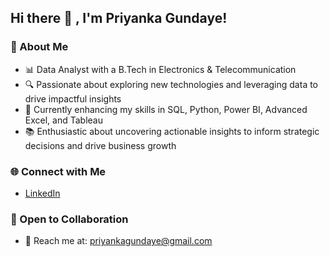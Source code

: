 ## Hi there 👋 , I'm Priyanka Gundaye!

<!--
**PriyankaGundaye/PriyankaGundaye** is a ✨ _special_ ✨ repository because its `README.md` (this file) appears on your GitHub profile.

Here are some ideas to get you started:

- 🔭 I’m currently working on ...
- 🌱 I’m currently learning ...
- 👯 I’m looking to collaborate on ...
- 🤔 I’m looking for help with ...
- 💬 Ask me about ...
- 📫 How to reach me: ...
- 😄 Pronouns: ...
- ⚡ Fun fact: ...
-->

### 🚀 About Me
- 📊 Data Analyst with a B.Tech in Electronics & Telecommunication
- 🔍 Passionate about exploring new technologies and leveraging data to drive impactful insights
- 🌱 Currently enhancing my skills in SQL, Python, Power BI, Advanced Excel, and Tableau
- 📚 Enthusiastic about uncovering actionable insights to inform strategic decisions and drive business growth

### 🌐 Connect with Me
- [LinkedIn]( https://www.linkedin.com/in/priyanka-gundaye/)

### 🤝 Open to Collaboration
- 📧 Reach me at: priyankagundaye@gmail.com

